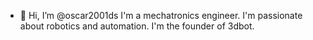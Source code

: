 - 👋 Hi, I’m @oscar2001ds
I'm a mechatronics engineer. 
I'm passionate about robotics and automation.
I'm the founder of 3dbot.
<!---
oscar2001ds/oscar2001ds is a ✨ special ✨ repository because its `README.md` (this file) appears on your GitHub profile.
You can click the Preview link to take a look at your changes.
--->
